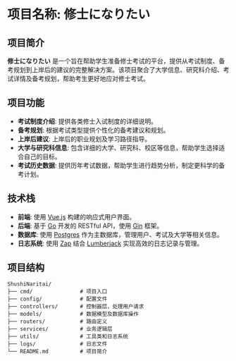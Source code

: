 # 项目名称: 修士になりたい

## 项目简介
**修士になりたい** 是一个旨在帮助学生准备修士考试的平台，提供从考试制度、备考规划到上岸后的建议的完整解决方案。该项目聚合了大学信息、研究科介绍、考试详情及备考规划，帮助考生更好地应对修士考试。

## 项目功能
- **考试制度介绍**: 提供各类修士入试制度的详细说明。
- **备考规划**: 根据考试类型提供个性化的备考建议和规划。
- **上岸后建议**: 上岸后的职业规划及学习路径指导。
- **大学与研究科信息**: 包含详细的大学、研究科、校区等信息，帮助学生选择适合自己的目标。
- **考试历史数据**: 提供历年考试数据，帮助学生进行趋势分析，制定更科学的备考计划。

## 技术栈
- **前端**: 使用 [Vue.js](https://vuejs.org/) 构建的响应式用户界面。
- **后端**: 基于 [Go](https://golang.org/) 开发的 RESTful API，使用 [Gin](https://gin-gonic.com/) 框架。
- **数据库**: 使用 [Postgres](https://www.postgres.org/) 作为主数据库，管理用户、考试及大学等相关信息。
- **日志系统**: 使用 [Zap](https://github.com/uber-go/zap) 结合 [Lumberjack](https://github.com/natefinch/lumberjack) 实现高效的日志记录与管理。

## 项目结构
```plaintext
ShushiNaritai/
├── cmd/               # 项目入口
├── config/            # 配置文件
├── controllers/       # 控制器层，处理用户请求
├── models/            # 数据模型及数据库操作
├── routers/           # 路由定义
├── services/          # 业务逻辑层
├── utils/             # 工具类和日志系统
├── logs/              # 日志文件
└── README.md          # 项目简介
